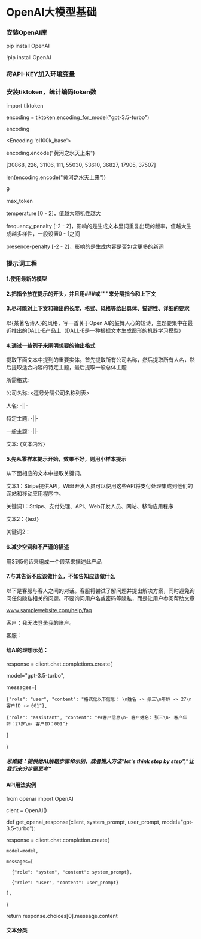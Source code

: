 # OpenAI大模型基础

### 安装OpenAI库
pip install OpenAI

!pip install OpenAI

### 将API-KEY加入环境变量

### 安装tiktoken，统计编码token数
import tiktoken

encoding = tiktoken.encoding_for_model("gpt-3.5-turbo")

encoding

<Encoding 'cl100k_base'>

encoding.encode("黄河之水天上来")

[30868, 226, 31106, 111, 55030, 53610, 36827, 17905, 37507]

len(encoding.encode("黄河之水天上来"))

9

max_token

temperature [0 - 2]，值越大随机性越大

frequency_penalty [-2 - 2]，影响的是生成文本里词重复出现的频率，值越大生成越多样性，一般设置0 - 1之间

presence-penalty [-2 - 2]，影响的是生成内容是否包含更多的新词

### 提示词工程
#### 1.使用最新的模型
#### 2.把指令放在提示的开头，并且用###或"""来分隔指令和上下文
#### 3.尽可能对上下文和输出的长度、格式、风格等给出具体、描述性、详细的要求
以{某著名诗人}的风格，写一首关于Open AI的鼓舞人心的短诗，主题要集中在最近推出的DALL-E产品上（DALL-E是一种根据文本生成图形的机器学习模型）
#### 4.通过一些例子来阐明想要的输出格式
提取下面文本中提到的重要实体。首先提取所有公司名称，然后提取所有人名，然后提取适合内容的特定主题，最后提取一般总体主题

所需格式:

公司名称: <逗号分隔公司名称列表>

人名: -||-

特定主题: -||-

一般主题: -||-

文本: {文本内容}

#### 5.先从零样本提示开始，效果不好，则用小样本提示
从下面相应的文本中提取关键词。

文本1：Stripe提供API，WEB开发人员可以使用这些API将支付处理集成到他们的网站和移动应用程序中。

关键词1：Stripe、支付处理、API、Web开发人员、网站、移动应用程序

文本2：{text}

关键词2：

#### 6.减少空洞和不严谨的描述
用3到5句话来组成一个段落来描述此产品

#### 7.与其告诉不应该做什么，不如告知应该做什么
以下是客服与客人之间的对话。客服将尝试了解问题并提出解决方案，同时避免询问任何隐私相关的问题。不要询问用户名或密码等隐私，而是让用户参阅帮助文章

www.samplewebsite.com/help/faq

客户：我无法登录我的账户。

客服：

#### 给AI的理想示范：
response = client.chat.completions.create(

  model="gpt-3.5-turbo",
  
  messages=[
  
    {"role": "user", "content": "格式化以下信息： \n姓名 -> 张三\n年龄 -> 27\n客户ID -> 001"},
    
    {"role": "assistant", "content": "##客户信息\n- 客户姓名: 张三\n- 客户年龄：27岁\n- 客户ID：001"}
    
  ]
  
)

##### 思维链：提供给AI解题步骤和示例，或者懒人方法"let's think step by step","让我们来分步骤思考"

#### API用法实例
from openai import OpenAI

clent = OpenAI()

def get_openai_response(client, system_prompt, user_prompt, model="gpt-3.5-turbo"):

  response = client.chat.completion.create(
    
    model=model,

    messages=[

      {"role": "system", "content": system_prompt},

      {"role": "user", "content": user_prompt}
    
    ],
    
  )

  return response.choices[0].message.content
#### 文本分类
